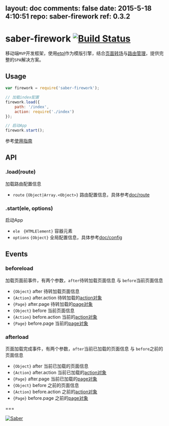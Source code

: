 layout: doc
comments: false
date: 2015-5-18 4:10:51
repo: saber-firework
ref: 0.3.2
---

# saber-firework [![Build Status](https://travis-ci.org/ecomfe/saber-firework.png)](https://travis-ci.org/ecomfe/saber-firework)

移动端`MVP`开发框架，使用[etpl](https://github.com/ecomfe/etpl)作为模版引擎，结合[页面转场](https://github.com/ecomfe/saber-viewport)与[路由管理](https://github.com/ecomfe/saber-router)，提供完整的`SPA`解决方案。

## Usage

```javascript
var firework = require('saber-firework');

// 加载index配置
firework.load({
    path: '/index',
    action: require('./index')
});

// 启动App
firework.start();
```

参考[使用指南](doc/guide.html)

## API

### .load(route)

加载路由配置信息

* `route` `{Object|Array.<Object>}` 路由配置信息，具体参考[doc/route](doc/route.html)

### .start(ele, options)

启动App

* `ele ` `{HTMLElement}` 容器元素
* `options` `{Object}` 全局配置信息，具体参考[doc/config](doc/config.html)

## Events

### beforeload

加载页面前事件，有两个参数，`after`待转加载页面信息 与 `before`当前页面信息

* `{Object}` after 待转加载页面信息
* `{Action}` after.action 待转加载的[action对象](doc/action.html)
* `{Page}` after.page 待转加载的[page对象](https://github.com/ecomfe/saber-viewport#page)
* `{Object}` before 当前页面信息
* `{Action}` before.action 当前的[action对象](doc/action.html)
* `{Page}` before.page 当前的[page对象](https://github.com/ecomfe/saber-viewport#page)

### afterload

页面加载完成事件，有两个参数，`after`当前已加载的页面信息 与 `before`之前的页面信息

* `{Object}` after 当前已加载的页面信息
* `{Action}` after.action 当前已加载的[action对象](doc/action.html)
* `{Page}` after.page 当前已加载的[page对象](https://github.com/ecomfe/saber-viewport#page)
* `{Object}` before 之前的页面信息
* `{Action}` before.action 之前的[action对象](doc/action.html)
* `{Page}` before.page 之前的[page对象](https://github.com/ecomfe/saber-viewport#page)

===

[![Saber](https://f.cloud.github.com/assets/157338/1485433/aeb5c72a-4714-11e3-87ae-7ef8ae66e605.png)](http://ecomfe.github.io/saber/)
